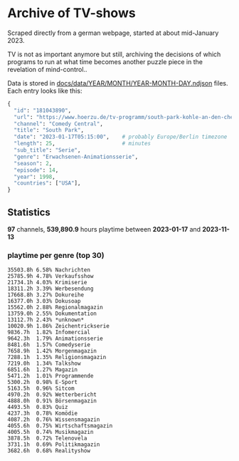 # Archive of TV-shows

Scraped directly from a german webpage, started at about mid-January 2023.

TV is not as important anymore but still, archiving the decisions of which programs to run at what time
becomes another puzzle piece in the revelation of mind-control.. 

Data is stored in [docs/data/YEAR/MONTH/YEAR-MONTH-DAY.ndjson](docs/data/) files. 
Each entry looks like this:

```python
{
  "id": "181043890", 
  "url": "https://www.hoerzu.de/tv-programm/south-park-kohle-an-den-chefkoch/bid_181043890/", 
  "channel": "Comedy Central", 
  "title": "South Park", 
  "date": "2023-01-17T05:15:00",    # probably Europe/Berlin timezone 
  "length": 25,                     # minutes 
  "sub_title": "Serie", 
  "genre": "Erwachsenen-Animationsserie", 
  "season": 2, 
  "episode": 14, 
  "year": 1998, 
  "countries": ["USA"],
}
```

## Statistics

**97** channels, **539,890.9** hours playtime between **2023-01-17** and **2023-11-13**


### playtime per genre (top 30)

    35503.8h 6.58% Nachrichten
    25785.9h 4.78% Verkaufsshow
    21734.1h 4.03% Krimiserie
    18311.2h 3.39% Werbesendung
    17668.8h 3.27% Dokureihe
    16377.0h 3.03% Dokusoap
    15562.0h 2.88% Regionalmagazin
    13759.0h 2.55% Dokumentation
    13112.7h 2.43% *unknown*
    10020.9h 1.86% Zeichentrickserie
    9836.7h  1.82% Infomercial
    9642.3h  1.79% Animationsserie
    8481.6h  1.57% Comedyserie
    7658.9h  1.42% Morgenmagazin
    7288.1h  1.35% Religionsmagazin
    7219.0h  1.34% Talkshow
    6851.6h  1.27% Magazin
    5471.2h  1.01% Programmende
    5300.2h  0.98% E-Sport
    5163.5h  0.96% Sitcom
    4970.2h  0.92% Wetterbericht
    4888.0h  0.91% Börsenmagazin
    4493.5h  0.83% Quiz
    4237.3h  0.78% Komödie
    4087.2h  0.76% Wissensmagazin
    4055.6h  0.75% Wirtschaftsmagazin
    4005.5h  0.74% Musikmagazin
    3878.5h  0.72% Telenovela
    3731.1h  0.69% Politikmagazin
    3682.6h  0.68% Realityshow
